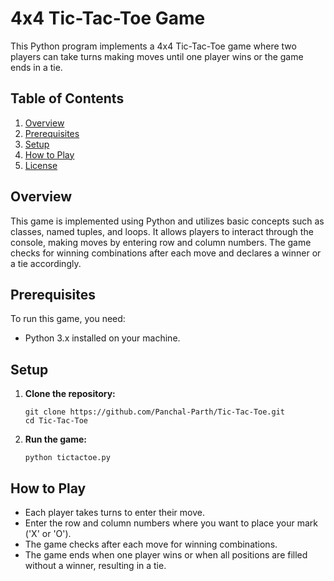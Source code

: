 # 4x4 Tic-Tac-Toe Game

This Python program implements a 4x4 Tic-Tac-Toe game where two players can take turns making moves until one player wins or the game ends in a tie.

## Table of Contents

1. [Overview](#overview)
2. [Prerequisites](#prerequisites)
3. [Setup](#setup)
4. [How to Play](#how-to-play)
5. [License](#license)

## Overview

This game is implemented using Python and utilizes basic concepts such as classes, named tuples, and loops. It allows players to interact through the console, making moves by entering row and column numbers. The game checks for winning combinations after each move and declares a winner or a tie accordingly.

## Prerequisites

To run this game, you need:
- Python 3.x installed on your machine.

## Setup

1. **Clone the repository:**
   ```
   git clone https://github.com/Panchal-Parth/Tic-Tac-Toe.git
   cd Tic-Tac-Toe
   ```

2. **Run the game:**
   ```
   python tictactoe.py
   ```

## How to Play

- Each player takes turns to enter their move.
- Enter the row and column numbers where you want to place your mark ('X' or 'O').
- The game checks after each move for winning combinations.
- The game ends when one player wins or when all positions are filled without a winner, resulting in a tie.
